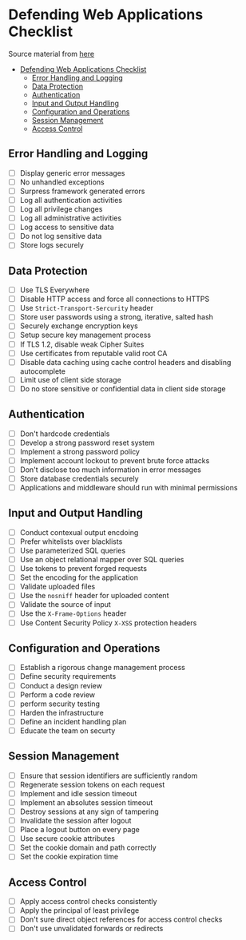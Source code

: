 # Defending Web Applications Checklist
Source material from [here](https://www.sans.org/sites/default/files/2018-01/STH-poster-winter-2013.pdf)
- [Defending Web Applications Checklist](#defending-web-applications-checklist)
  * [Error Handling and Logging](#error-handling-and-logging)
  * [Data Protection](#data-protection)
  * [Authentication](#authentication)
  * [Input and Output Handling](#input-and-output-handling)
  * [Configuration and Operations](#configuration-and-operations)
  * [Session Management](#session-management)
  * [Access Control](#access-control)
## Error Handling and Logging
- [ ] Display generic error messages
- [ ] No unhandled exceptions
- [ ] Surpress framework generated errors
- [ ] Log all authentication activities
- [ ] Log all privilege changes
- [ ] Log all administrative activities
- [ ] Log access to sensitive data
- [ ] Do not log sensitive data
- [ ] Store logs securely
## Data Protection
- [ ] Use TLS Everywhere
- [ ] Disable HTTP access and force all connections to HTTPS
- [ ] Use `Strict-Transport-Sercurity` header
- [ ] Store user passwords using a strong, iterative, salted hash
- [ ] Securely exchange encryption keys
- [ ] Setup secure key management process
- [ ] If TLS 1.2, disable weak Cipher Suites
- [ ] Use certificates from reputable valid root CA
- [ ] Disable data caching using cache control headers and disabling autocomplete
- [ ] Limit use of client side storage
- [ ] Do no store sensitive or confidential data in client side storage
## Authentication
- [ ] Don't hardcode credentials
- [ ] Develop a strong password reset system
- [ ] Implement a strong password policy
- [ ] Implement account lockout to prevent brute force attacks
- [ ] Don't disclose too much information in error messages
- [ ] Store database credentials securely
- [ ] Applications and middleware should run with minimal permissions
## Input and Output Handling
- [ ] Conduct contexual output encdoing
- [ ] Prefer whitelists over blacklists
- [ ] Use parameterized SQL queries
- [ ] Use an object relational mapper over SQL queries
- [ ] Use tokens to prevent forged requests
- [ ] Set the encoding for the application
- [ ] Validate uploaded files
- [ ] Use the `nosniff` header for uploaded content
- [ ] Validate the source of input
- [ ] Use the `X-Frame-Options` header
- [ ] Use Content Security Policy `X-XSS` protection headers
## Configuration and Operations
- [ ] Establish a rigorous change management process
- [ ] Define security requirements
- [ ] Conduct a design review
- [ ] Perform a code review
- [ ] perform security testing
- [ ] Harden the infrastructure
- [ ] Define an incident handling plan
- [ ] Educate the team on securty
## Session Management
- [ ] Ensure that session identifiers are sufficiently random
- [ ] Regenerate session tokens on each request
- [ ] Implement and idle session timeout
- [ ] Implement an absolutes session timeout
- [ ] Destroy sessions at any sign of tampering
- [ ] Invalidate the session after logout
- [ ] Place a logout button on every page
- [ ] Use secure cookie attributes
- [ ] Set the cookie domain and path correctly
- [ ] Set the cookie expiration time
## Access Control
- [ ] Apply access control checks consistently
- [ ] Apply the principal of least privilege
- [ ] Don't sure direct object references for access control checks
- [ ] Don't use unvalidated forwards or redirects